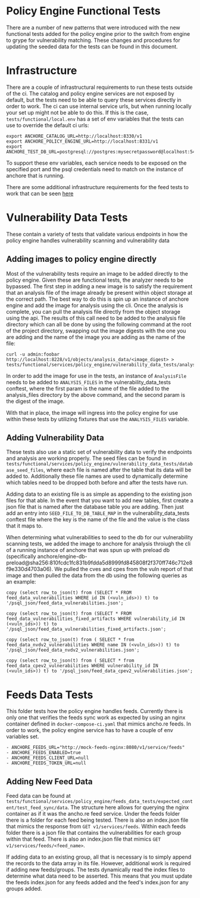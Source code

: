 # Policy Engine Functional Tests

There are a number of new patterns that were introduced with the new functional tests added for the policy engine prior to the switch from engine to grype for vulnerability matching. These changes and procedures for updating the seeded data for the tests can be found in this document.

# Infrastructure
There are a couple of infrastructural requirements to run these tests outside of the ci. The catalog and policy engine services are not exposed by default, but the tests need to be able to query these services directly in order to work. The ci can use internal service urls, but when running locally your set up might not be able to do this. If this is the case, `tests/functional/local.env` has a set of env variables that the tests can use to override the default ci urls:
```
export ANCHORE_CATALOG_URL=http://localhost:8330/v1  
export ANCHORE_POLICY_ENGINE_URL=http://localhost:8331/v1  
export ANCHORE_TEST_DB_URL=postgresql://postgres:mysecretpassword@localhost:5432/postgres
```

To support these env variables, each service needs to be exposed on the specified port and the psql credentials need to match on the instance of anchore that is running. 

There are some additional infrastructure requirements for the feed tests to work that can be seen [here](#Feeds-Data-Tests)


# Vulnerability Data Tests

These contain a variety of tests that validate various endpoints in how the policy engine handles vulnerability scanning and vulnerability data

## Adding images to policy engine directly

Most of the vulnerability tests require an image to be added directly to the policy engine. Given these are functional tests, the analyzer needs to be bypassed. The first step in adding a new image is to satisfy the requirement that an analysis file of the image already be present within object storage at the correct path. The best way to do this is spin up an instance of anchore engine and add the image for analysis using the cli. Once the analysis is complete, you can pull the analysis file directly from the object storage using the api. The results of this call need to be added to the analysis file directory which can all be done by using the following command at the root of the project directory, swapping out the image digests with the one you are adding and the name of the image you are adding as the name of the file:

```
curl -u admin:foobar http://localhost:8228/v1/objects/analysis_data/<image_digest> > tests/functional/services/policy_engine/vulnerability_data_tests/analysis_files/<image_name>.json
```

In order to add the image for use in the tests, an instance of `AnalysisFile` needs to be added to `ANALYSIS_FILES` in the vulnerability_data_tests conftest, where the first param is the name of the file added to the analysis_files directory by the above command, and the second param is the digest of the image. 

With that in place, the image will ingress into the policy engine for use within these tests by utilizing fixtures that use the `ANALYSIS_FILES` variable.

## Adding Vulnerability Data
These tests also use a static set of vulnerability data to verify the endpoints and analysis are working properly. The seed files can be found in `tests/functional/services/policy_engine/vulnerability_data_tests/database_seed_files`, where each file is named after the table that its data will be added to. Additionally these file names are used to dynamically determine which tables need to be dropped both before and after the tests have run. 

Adding data to an existing file is as simple as appending to the existing json files for that able. In the event that you want to add new tables, first create a json file that is named after the database table you are adding. Then just add an entry into `SEED_FILE_TO_DB_TABLE_MAP` in the vulnerability_data_tests conftest file where the key is the name of the file and the value is the class that it maps to.

When determining what vulnerabilities to seed to the db for our vulnerability scanning tests, we added the image to anchore for analysis throiugh the cli of a running instance of anchore that was spun up with preload db (specifically anchore/engine-db-preload@sha256:810fcdc1fc831b9fdda5d8999fd845808f2f370ff746c712e8f9e330d4703a06). We pulled the cves and cpes from the vuln report of that image and then pulled the data from the db using the following queries as an example: 
```
copy (select row_to_json(t) from (SELECT * FROM feed_data_vulnerabilities WHERE id IN (<vuln_ids>)) t) to '/psql_json/feed_data_vulnerabilities.json';

copy (select row_to_json(t) from (SELECT * FROM feed_data_vulnerabilities_fixed_artifacts WHERE vulnerability_id IN (<vuln_ids>)) t) to '/psql_json/feed_data_vulnerabilities_fixed_artifacts.json';

copy (select row_to_json(t) from ( SELECT * from feed_data_nvdv2_vulnerabilities WHERE name IN (<vuln_ids>)) t) to '/psql_json/feed_data_nvdv2_vulnerabilities.json';

copy (select row_to_json(t) from ( SELECT * from feed_data_cpev2_vulnerabilities WHERE vulnerability_id IN (<vuln_ids>)) t) to '/psql_json/feed_data_cpev2_vulnerabilities.json';
```


# Feeds Data Tests
This folder tests how the policy engine handles feeds. Currently there is only one that verifies the feeds sync work as expected by using an nginx container defined in `docker-compose-ci.yaml` that mimics ancho.re feeds. In order to work, the policy engine service has to have a couple of env variables set. 
```
- ANCHORE_FEEDS_URL="http://mock-feeds-nginx:8080/v1/service/feeds"  
- ANCHORE_FEEDS_ENABLED=true  
- ANCHORE_FEEDS_CLIENT_URL=null  
- ANCHORE_FEEDS_TOKEN_URL=null
 ```
 
## Adding New Feed Data
Feed data can be found at `tests/functional/services/policy_engine/feeds_data_tests/expected_content/test_feed_sync/data`. The structure here allows for querying the nginx container as if it was the ancho.re feed service. Under the feeds folder there is a folder for each feed being tested. There is also an index.json file that mimics the response from `GET v1/services/feeds`. Within each feeds folder there is a json file that contains the vulnerabilities for each group within that feed. There is also an index.json file that mimics `GET v1/services/feeds/<feed_name>`.

If adding data to an existing group, all that is necessary is to simply append the records to the data array in its file. However, additional work is required if adding new feeds/groups. The tests dynamically read the index files to determine what data need to be asserted. This means that you must update the feeds index.json for any feeds added and the feed's index.json for any groups added. 


